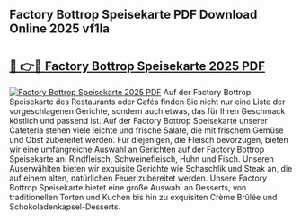 ## Factory Bottrop Speisekarte PDF Download Online 2025 vf1Ia

# <h2><a href="http://gcaxqb.nevu.top/?p=Factory+Bottrop+Speisekarte">🔗 👉🔴 Factory Bottrop Speisekarte 2025 PDF</a></h2>

[![Factory Bottrop Speisekarte 2025 PDF](https://i.imgur.com/dBaPXMq.png)](http://gcaxqb.nevu.top/?p=Factory+Bottrop+Speisekarte)
Auf der Factory Bottrop Speisekarte des Restaurants oder Cafés finden Sie nicht nur eine Liste der vorgeschlagenen Gerichte, sondern auch etwas, das für Ihren Geschmack köstlich und passend ist. Auf der Factory Bottrop Speisekarte unserer Cafeteria stehen viele leichte und frische Salate, die mit frischem Gemüse und Obst zubereitet werden. Für diejenigen, die Fleisch bevorzugen, bieten wir eine umfangreiche Auswahl an Gerichten auf der Factory Bottrop Speisekarte an: Rindfleisch, Schweinefleisch, Huhn und Fisch. Unseren Auserwählten bieten wir exquisite Gerichte wie Schaschlik und Steak an, die auf einem alten, natürlichen Feuer zubereitet werden. Unsere Factory Bottrop Speisekarte bietet eine große Auswahl an Desserts, von traditionellen Torten und Kuchen bis hin zu exquisiten Crème Brûlée und Schokoladenkapsel-Desserts.
